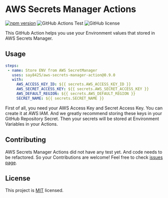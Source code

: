 # AWS Secrets Manager Actions

[![npm version](https://img.shields.io/npm/v/aws-secrets-manager-actions.svg?style=flat)](https://github.com/say8425/aws-secrets-manager-action)
![GitHub Actions Test](https://github.com/say8425/aws-secrets-manager-action/workflows/Test/badge.svg)
![GitHub license](https://img.shields.io/badge/license-MIT-blue.svg)

This GitHub Action helps you use your Environment values that stored in AWS Secrets Manager.

## Usage

```yaml
steps:
 - name: Store ENV from AWS SecretManager
   uses: say8425/aws-secrets-manager-action@0.9.0
   with:
     AWS_ACCESS_KEY_ID: ${{ secrets.AWS_ACCESS_KEY_ID }}
     AWS_SECRET_ACCESS_KEY: ${{ secrets.AWS_SECRET_ACCESS_KEY }}
     AWS_DEFAULT_REGION: ${{ secrets.AWS_DEFAULT_REGION }}
     SECRET_NAME: ${{ secrets.SECRET_NAME }}
```

First of all, you need your AWS Access Key and Secret Access Key. You can create it at AWS IAM.
And we greatly recommend storing these keys in your GitHub Repository Secret.
Then your secrets will be stored at Environment Variables in your Actions.

## Contributing

AWS Secrets Manager Actions did not have any test yet. And code needs to be refactored.
So your Contributions are welcome! Feel free to check [issues page](https://github.com/say8425/aws-secrets-manager-action/issues).

## License

This project is [MIT](https://github.com/say8425/aws-secrets-manager-action/blob/master/LICENSE) licensed.
